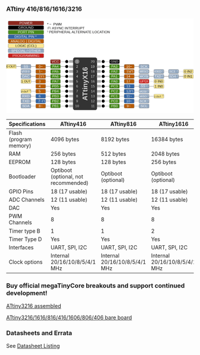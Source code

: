### ATtiny 416/816/1616/3216
![x16 Pin Mapping](ATtiny_x16.gif "Arduino Pin Mapping for ATtiny x16")

 Specifications |  ATtiny416  |  ATtiny816  |    ATtiny1616   |   ATtiny3216
------------ | ------------- | ------------- | ------------- | -------------
Flash (program memory)   | 4096 bytes| 8192 bytes | 16384 bytes | 32768 bytes
RAM  | 256 bytes | 512 bytes | 2048 bytes | 2048 bytes
EEPROM | 128 bytes | 128 bytes | 256 bytes | 256 bytes
Bootloader | Optiboot (optional, not recommended) | Optiboot (optional)| Optiboot (optional) | Optiboot (optional)
GPIO Pins | 18 (17 usable) | 18 (17 usable) | 18 (17 usable) | 18 (17 usable)
ADC Channels | 12 (11 usable) | 12 (11 usable) | 12 (11 usable) | 12 (11 usable)
DAC | Yes | Yes | Yes | Yes
PWM Channels | 8 | 8 | 8 | 8
Timer type B | 1 | 1 | 2 | 2
Timer Type D | Yes | Yes | Yes | Yes
Interfaces | UART, SPI, I2C | UART, SPI, I2C | UART, SPI, I2C | UART, SPI, I2C
Clock options | Internal 20/16/10/8/5/4/1 MHz | Internal 20/16/10/8/5/4/1 MHz | Internal 20/16/10/8/5/4/1 MHz | Internal 20/16/10/8/5/4/1 MHz

### Buy official megaTinyCore breakouts and support continued development!
[ATtiny3216 assembled](https://www.tindie.com/products/17597/)

[ATtiny3216/1616/816/416/1606/806/406 bare board](https://www.tindie.com/products/17614/)

### Datasheets and Errata
See [Datasheet Listing](Datasheets.md)